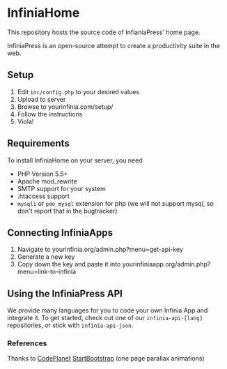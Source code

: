 # InfiniaHome
This repository hosts the source code of InfianiaPress' home page.

InfiniaPress is an open-source attempt to create a productivity suite in the web.

## Setup
1. Edit `inc/config.php` to your desired values
2. Upload to server
3. Browse to yourinfinia.com/setup/
4. Follow the instructions
5. Viola!


## Requirements

To install InfiniaHome on your server, you need

- PHP Version 5.5+
- Apache mod_rewrite
- SMTP support for your system
- .htaccess support
- `mysqli` or `pdo_mysql` extension for php (we will not support mysql, so don't report that in the bugtracker)


## Connecting InfiniaApps 

1. Navigate to yourinfinia.org/admin.php?menu=get-api-key
2. Generate a new key
3. Copy down the key and paste it into yourinfiniaapp.org/admin.php?menu=link-to-infinia

## Using the InfiniaPress API
We provide many languages for you to code your own Infinia App and integrate it. To get started, check out one of our
`infinia-api-[lang]` repositories, or stick with `infinia-api-json`.

### References
Thanks to
[CodePlanet](https://codeplanet.io/how-to-make-a-single-page-website/)
[StartBootstrap](https://github.com/BlackrockDigital/startbootstrap-scrolling-nav)
(one page parallax animations)




